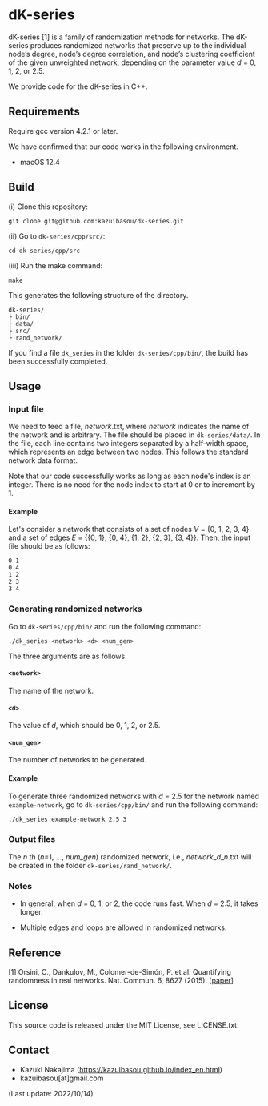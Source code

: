 # dK-series
dK-series [1] is a family of randomization methods for networks.
The dK-series produces randomized networks that preserve up to the individual node’s degree, node’s degree correlation, and node’s clustering coefficient of the given unweighted network, depending on the parameter value *d* = 0, 1, 2, or 2.5.

We provide code for the dK-series in C++.

## Requirements
Require gcc version 4.2.1 or later.

We have confirmed that our code works in the following environment.

- macOS 12.4

## Build
(i) Clone this repository:

	git clone git@github.com:kazuibasou/dk-series.git

(ii) Go to `dk-series/cpp/src/`:

	cd dk-series/cpp/src

(iii) Run the make command:

	make

This generates the following structure of the directory.

	dk-series/
	├ bin/
	├ data/
	├ src/
	└ rand_network/

If you find a file `dk_series` in the folder `dk-series/cpp/bin/`, the build has been successfully completed.

## Usage

### Input file

We need to feed a file, *network*.txt, where *network* indicates the name of the network and is arbitrary. 
The file should be placed in `dk-series/data/`.
In the file, each line contains two integers separated by a half-width space, which represents an edge between two nodes.
This follows the standard network data format.

Note that our code successfully works as long as each node's index is an integer. 
There is no need for the node index to start at 0 or to increment by 1.

#### Example
Let's consider a network that consists of a set of nodes *V* = {0, 1, 2, 3, 4} and a set of edges *E* = {{0, 1}, {0, 4}, {1, 2}, {2, 3}, {3, 4}}. 
Then, the input file should be as follows:

``` text:
0 1
0 4
1 2
2 3
3 4
```

### Generating randomized networks

Go to `dk-series/cpp/bin/` and run the following command:

	./dk_series <network> <d> <num_gen>

The three arguments are as follows.

#### `<network>`
The name of the network.

#### `<d>`
The value of *d*, which should be 0, 1, 2, or 2.5.

#### `<num_gen>`
The number of networks to be generated.

#### Example
To generate three randomized networks with *d* = 2.5 for the network named `example-network`, go to `dk-series/cpp/bin/` and run the following command:

	./dk_series example-network 2.5 3

### Output files
The *n* th (*n*=1, ..., *num_gen*) randomized network, i.e., *network*\_*d*\_*n*.txt will be created in the folder `dk-series/rand_network/`.

### Notes
- In general, when *d* = 0, 1, or 2, the code runs fast. When *d* = 2.5, it takes longer. 

- Multiple edges and loops are allowed in randomized networks.

## Reference

[1] Orsini, C., Dankulov, M., Colomer-de-Simón, P. et al. Quantifying randomness in real networks. Nat. Commun. 6, 8627 (2015). [<a href="https://doi.org/10.1038/ncomms9627">paper</a>]

## License

This source code is released under the MIT License, see LICENSE.txt.

## Contact
- Kazuki Nakajima (https://kazuibasou.github.io/index_en.html)
- kazuibasou[at]gmail.com

(Last update: 2022/10/14)